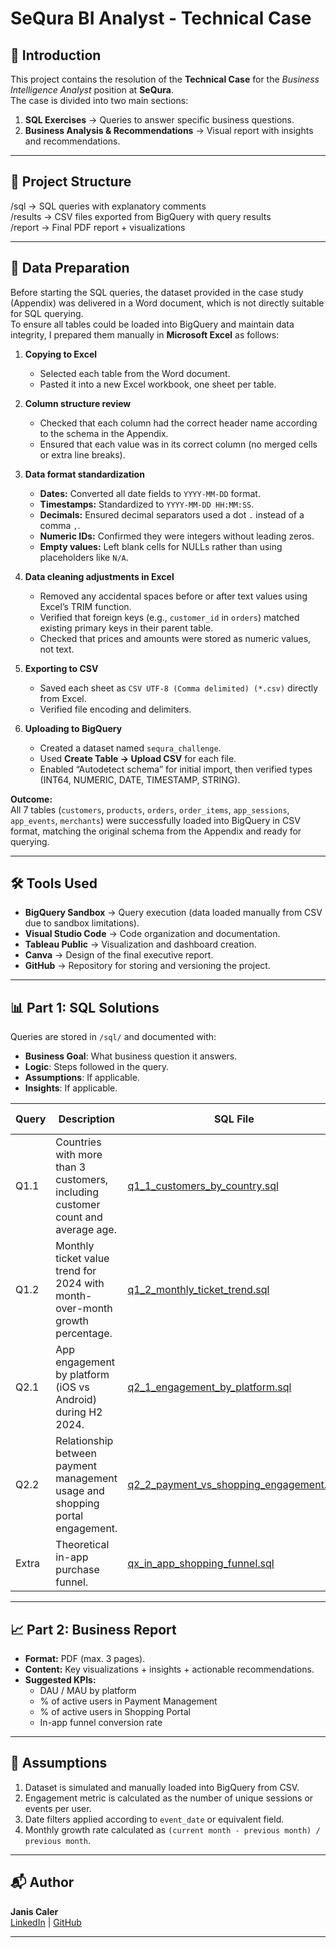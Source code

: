 # SeQura BI Analyst - Technical Case

## 📌 Introduction
This project contains the resolution of the **Technical Case** for the *Business Intelligence Analyst* position at **SeQura**.  
The case is divided into two main sections:
1. **SQL Exercises** → Queries to answer specific business questions.
2. **Business Analysis & Recommendations** → Visual report with insights and recommendations.

---

## 📂 Project Structure
/sql → SQL queries with explanatory comments  
/results → CSV files exported from BigQuery with query results  
/report → Final PDF report + visualizations  

---

## 📂 Data Preparation
Before starting the SQL queries, the dataset provided in the case study (Appendix) was delivered in a Word document, which is not directly suitable for SQL querying.  
To ensure all tables could be loaded into BigQuery and maintain data integrity, I prepared them manually in **Microsoft Excel** as follows:  

1. **Copying to Excel**  
   - Selected each table from the Word document.  
   - Pasted it into a new Excel workbook, one sheet per table.  

2. **Column structure review**  
   - Checked that each column had the correct header name according to the schema in the Appendix.  
   - Ensured that each value was in its correct column (no merged cells or extra line breaks).  

3. **Data format standardization**  
   - **Dates:** Converted all date fields to `YYYY-MM-DD` format.  
   - **Timestamps:** Standardized to `YYYY-MM-DD HH:MM:SS`.  
   - **Decimals:** Ensured decimal separators used a dot `.` instead of a comma `,`.  
   - **Numeric IDs:** Confirmed they were integers without leading zeros.  
   - **Empty values:** Left blank cells for NULLs rather than using placeholders like `N/A`.  

4. **Data cleaning adjustments in Excel**  
   - Removed any accidental spaces before or after text values using Excel’s TRIM function.  
   - Verified that foreign keys (e.g., `customer_id` in `orders`) matched existing primary keys in their parent table.  
   - Checked that prices and amounts were stored as numeric values, not text.  

5. **Exporting to CSV**  
   - Saved each sheet as `CSV UTF-8 (Comma delimited) (*.csv)` directly from Excel.  
   - Verified file encoding and delimiters.  

6. **Uploading to BigQuery**  
   - Created a dataset named `sequra_challenge`.  
   - Used **Create Table → Upload CSV** for each file.  
   - Enabled “Autodetect schema” for initial import, then verified types (INT64, NUMERIC, DATE, TIMESTAMP, STRING).  

**Outcome:**  
All 7 tables (`customers`, `products`, `orders`, `order_items`, `app_sessions`, `app_events`, `merchants`) were successfully loaded into BigQuery in CSV format, matching the original schema from the Appendix and ready for querying.  

---

## 🛠 Tools Used
- **BigQuery Sandbox** → Query execution (data loaded manually from CSV due to sandbox limitations).
- **Visual Studio Code** → Code organization and documentation.
- **Tableau Public** → Visualization and dashboard creation.
- **Canva** → Design of the final executive report.
- **GitHub** → Repository for storing and versioning the project.

---

## 📊 Part 1: SQL Solutions

Queries are stored in `/sql/` and documented with:
- **Business Goal**: What business question it answers.
- **Logic**: Steps followed in the query.
- **Assumptions**: If applicable.
- **Insights**: If applicable.

| Query | Description | SQL File | Results (CSV) |
|-------|-------------|----------|---------------|
| Q1.1  | Countries with more than 3 customers, including customer count and average age. | [q1_1_customers_by_country.sql](./sql/q1_1_customers_by_country.sql) | [Download CSV](./results/q1_1_customers_by_country.csv) |
| Q1.2  | Monthly ticket value trend for 2024 with month-over-month growth percentage. | [q1_2_monthly_ticket_trend.sql](./sql/q1_2_monthly_ticket_trend.sql) |  [Download CSV](./results/q1_2_monthly_ticket_trend.csv) |
| Q2.1  | App engagement by platform (iOS vs Android) during H2 2024. | [q2_1_engagement_by_platform.sql](./sql/q2_1_engagement_by_platform.sql) | [Download CSV](./results/q2_1_engagement_by_platform.csv) |
| Q2.2  | Relationship between payment management usage and shopping portal engagement. | [q2_2_payment_vs_shopping_engagement.sql](./sql/q2_2_payment_vs_shopping_engagement.sql) | *(pending)* |
| Extra | Theoretical in-app purchase funnel. | [qx_in_app_shopping_funnel.sql](./sql/qx_in_app_shopping_funnel) | [Download CSV](./results/qx_in_app_shopping_funnel.csv) |

---

## 📈 Part 2: Business Report
- **Format:** PDF (max. 3 pages).
- **Content:** Key visualizations + insights + actionable recommendations.
- **Suggested KPIs:**  
  - DAU / MAU by platform  
  - % of active users in Payment Management  
  - % of active users in Shopping Portal  
  - In-app funnel conversion rate

---

## 📝 Assumptions
1. Dataset is simulated and manually loaded into BigQuery from CSV.
2. Engagement metric is calculated as the number of unique sessions or events per user.
3. Date filters applied according to `event_date` or equivalent field.
4. Monthly growth rate calculated as `(current month - previous month) / previous month`.

---

## 📬 Author
**Janis Caler**  
[LinkedIn](https://www.linkedin.com/) | [GitHub](https://github.com/)  

---
